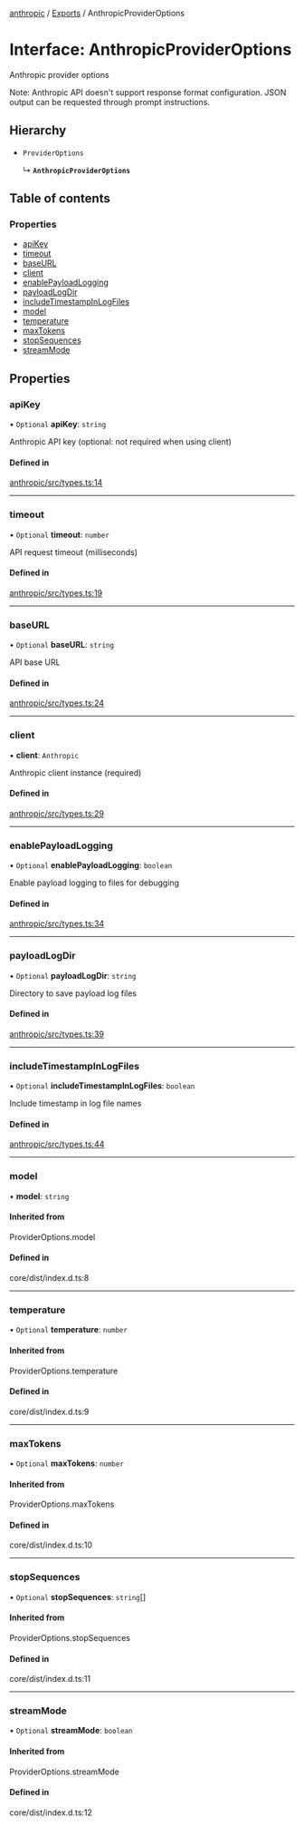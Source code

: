 <!-- 
 ⚠️  AUTO-GENERATED FILE - DO NOT EDIT MANUALLY
 This file is automatically generated by scripts/docs-generator.js
 To make changes, edit the source TypeScript files or update the generator script
-->

[anthropic](../../) / [Exports](../modules) / AnthropicProviderOptions

# Interface: AnthropicProviderOptions

Anthropic provider options

Note: Anthropic API doesn't support response format configuration.
JSON output can be requested through prompt instructions.

## Hierarchy

- `ProviderOptions`

  ↳ **`AnthropicProviderOptions`**

## Table of contents

### Properties

- [apiKey](AnthropicProviderOptions#apikey)
- [timeout](AnthropicProviderOptions#timeout)
- [baseURL](AnthropicProviderOptions#baseurl)
- [client](AnthropicProviderOptions#client)
- [enablePayloadLogging](AnthropicProviderOptions#enablepayloadlogging)
- [payloadLogDir](AnthropicProviderOptions#payloadlogdir)
- [includeTimestampInLogFiles](AnthropicProviderOptions#includetimestampinlogfiles)
- [model](AnthropicProviderOptions#model)
- [temperature](AnthropicProviderOptions#temperature)
- [maxTokens](AnthropicProviderOptions#maxtokens)
- [stopSequences](AnthropicProviderOptions#stopsequences)
- [streamMode](AnthropicProviderOptions#streammode)

## Properties

### apiKey

• `Optional` **apiKey**: `string`

Anthropic API key (optional: not required when using client)

#### Defined in

[anthropic/src/types.ts:14](https://github.com/woojubb/robota/blob/311ad65650a7614cc67978c0c1650e33abba7a82/packages/anthropic/src/types.ts#L14)

___

### timeout

• `Optional` **timeout**: `number`

API request timeout (milliseconds)

#### Defined in

[anthropic/src/types.ts:19](https://github.com/woojubb/robota/blob/311ad65650a7614cc67978c0c1650e33abba7a82/packages/anthropic/src/types.ts#L19)

___

### baseURL

• `Optional` **baseURL**: `string`

API base URL

#### Defined in

[anthropic/src/types.ts:24](https://github.com/woojubb/robota/blob/311ad65650a7614cc67978c0c1650e33abba7a82/packages/anthropic/src/types.ts#L24)

___

### client

• **client**: `Anthropic`

Anthropic client instance (required)

#### Defined in

[anthropic/src/types.ts:29](https://github.com/woojubb/robota/blob/311ad65650a7614cc67978c0c1650e33abba7a82/packages/anthropic/src/types.ts#L29)

___

### enablePayloadLogging

• `Optional` **enablePayloadLogging**: `boolean`

Enable payload logging to files for debugging

#### Defined in

[anthropic/src/types.ts:34](https://github.com/woojubb/robota/blob/311ad65650a7614cc67978c0c1650e33abba7a82/packages/anthropic/src/types.ts#L34)

___

### payloadLogDir

• `Optional` **payloadLogDir**: `string`

Directory to save payload log files

#### Defined in

[anthropic/src/types.ts:39](https://github.com/woojubb/robota/blob/311ad65650a7614cc67978c0c1650e33abba7a82/packages/anthropic/src/types.ts#L39)

___

### includeTimestampInLogFiles

• `Optional` **includeTimestampInLogFiles**: `boolean`

Include timestamp in log file names

#### Defined in

[anthropic/src/types.ts:44](https://github.com/woojubb/robota/blob/311ad65650a7614cc67978c0c1650e33abba7a82/packages/anthropic/src/types.ts#L44)

___

### model

• **model**: `string`

#### Inherited from

ProviderOptions.model

#### Defined in

core/dist/index.d.ts:8

___

### temperature

• `Optional` **temperature**: `number`

#### Inherited from

ProviderOptions.temperature

#### Defined in

core/dist/index.d.ts:9

___

### maxTokens

• `Optional` **maxTokens**: `number`

#### Inherited from

ProviderOptions.maxTokens

#### Defined in

core/dist/index.d.ts:10

___

### stopSequences

• `Optional` **stopSequences**: `string`[]

#### Inherited from

ProviderOptions.stopSequences

#### Defined in

core/dist/index.d.ts:11

___

### streamMode

• `Optional` **streamMode**: `boolean`

#### Inherited from

ProviderOptions.streamMode

#### Defined in

core/dist/index.d.ts:12
